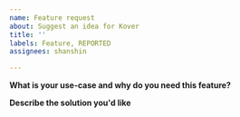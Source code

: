 ```yaml
---
name: Feature request
about: Suggest an idea for Kover
title: ''
labels: Feature, REPORTED
assignees: shanshin

---
```


**What is your use-case and why do you need this feature?**

**Describe the solution you'd like**
